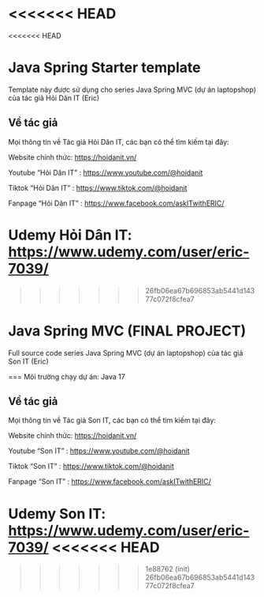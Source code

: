 <<<<<<< HEAD
=======
<<<<<<< HEAD
# Java Spring Starter template
Template này được sử dụng cho series Java Spring MVC (dự án laptopshop) của tác giả Hỏi Dân IT (Eric)

## Về tác giả
Mọi thông tin về Tác giả Hỏi Dân IT, các bạn có thể tìm kiếm tại đây:

Website chính thức: https://hoidanit.vn/

Youtube “Hỏi Dân IT” : https://www.youtube.com/@hoidanit

Tiktok “Hỏi Dân IT” :  https://www.tiktok.com/@hoidanit

Fanpage “Hỏi Dân IT” : https://www.facebook.com/askITwithERIC/

Udemy Hỏi Dân IT: https://www.udemy.com/user/eric-7039/
=======
>>>>>>> 26fb06ea67b696853ab5441d14377c072f8cfea7
# Java Spring MVC (FINAL PROJECT)
Full source code series Java Spring MVC (dự án laptopshop) của tác giả Son IT (Eric)

===
Môi trường chạy dự án: Java 17

## Về tác giả
Mọi thông tin về Tác giả Son IT, các bạn có thể tìm kiếm tại đây:

Website chính thức: https://hoidanit.vn/

Youtube “Son IT” : https://www.youtube.com/@hoidanit

Tiktok “Son IT” :  https://www.tiktok.com/@hoidanit

Fanpage “Son IT” : https://www.facebook.com/askITwithERIC/

Udemy Son IT: https://www.udemy.com/user/eric-7039/
<<<<<<< HEAD
=======
>>>>>>> 1e88762 (init)
>>>>>>> 26fb06ea67b696853ab5441d14377c072f8cfea7

